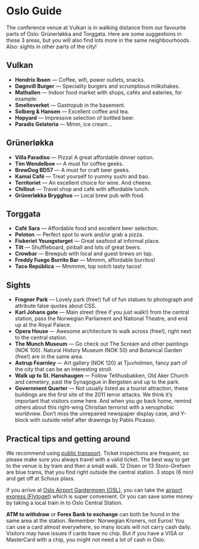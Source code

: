 
# Oslo Guide

The conference venue at Vulkan is in walking distance from our favourite parts of Oslo: Grünerløkka and Torggata. Here are some suggestions in these 3 areas, but you will also find lots more in the same neighbourhoods. Also: sights in other parts of the city!

## Vulkan
* **Hendrix Ibsen** — Coffee, wifi, power outlets, snacks.
* **Døgnvill Burger** — Speciality burgers and scrumptious milkshakes.
* **Mathallen** — Indoor food market with shops, cafés and eateries, for example:
* **Smelteverket** — Gastropub in the basement.
* **Solberg & Hansen** — Excellent coffee and tea.
* **Hopyard** — Impressive selection of bottled beer.
* **Paradis Gelateria** — Mmm, ice cream…

## Grünerløkka
* **Villa Paradiso** — Pizza! A great affordable dinner option.
* **Tim Wendelboe** — A must for coffee geeks.
* **BrewDog BD57** — A must for craft beer geeks.
* **Kamai Café** — Treat yourself to yummy sushi and bao.
* **Territoriet** — An excellent choice for wine. And cheese.
* **Chillout** — Travel shop and café with affordable lunch.
* **Grünerløkka Brygghus** — Local brew pub with food.

## Torggata
* **Café Sara** — Affordable food and excellent beer selection.
* **Peloton** — Perfect spot to work and/or grab a pizza.
* **Fiskeriet Youngstorget** — Great seafood at informal place.
* **Tilt** — Shuffleboard, pinball and lots of great beers.
* **Crowbar** — Brewpub with local and guest brews on tap.
* **Freddy Fuego Burrito Bar** — Mmmm, affordable burritos!
* **Taco República** — Mmmmm, top notch tasty tacos!

## Sights
* **Frogner Park** — Lovely park (free!) full of fun statues to photograph and attribute false quotes about CSS.
* **Karl Johans gate** — Main street (free if you just walk!) from the central station, pass the Norwegian Parliament and National Theatre, and end up at the Royal Palace.
* **Opera House** — Awesome architecture to walk across (free!), right next to the central station.
* **The Munch Museum** — Go check out The Scream and other paintings (NOK 100). Natural History Museum (NOK 50) and Botanical Garden (free!) are in the same area.
* **Astrup Fearnley** — Art gallery (NOK 120) at Tjuvholmen, fancy part of the city that can be an interesting stroll.
* **Walk up to St. Hanshaugen** — Follow Telthusbakken, Old Aker Church and 
cemetery, past the Synagogue in Bergstien and up to the park.
* **Government Quarter** — Not usually listed as a tourist attraction, these buildings are the first site of the 2011 terror attacks. We think it’s important that visitors come here. And when you go back home, remind others about this right-wing Christian terrorist with a xenophobic worldview. Don’t miss the unrepaired newspaper display case, and Y-block with outside relief after drawings by Pablo Picasso.

## Practical tips and getting around

We recommend using [public transport](https://ruter.no/en/getting-help/travelling-on-public-transport/). Ticket inspections are frequent, so please make sure you always travel with a valid ticket. The best way to get to the venue is by tram and then a small walk. 12 Disen or 13 Storo-Grefsen are blue trams, that you find right outside the central station. 3 stops (6 min) and get off at Schous plass.

If you arrive at [Oslo Airport Gardermoen (OSL)](https://avinor.no/en/airport/oslo-airport/), you can take the [airport express (Flytoget)](http://flytoget.no/flytoget_eng/) which is super convenient. Or you can save some money by taking a local train in to Oslo Central Station.

**ATM to withdraw** or **Forex Bank to exchange** can both be found in the same area at the station. Remember: Norwegian Kroners, not Euros! You can use a card almost everywhere, so many locals will not carry cash daily. Visitors may have issues if cards have no chip. But if you have a VISA or MasterCard with a chip, you might not need a lot of cash in Oslo.
